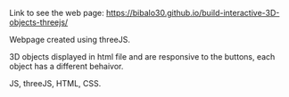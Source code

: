 Link to see the web page: https://bibalo30.github.io/build-interactive-3D-objects-threejs/

Webpage created using threeJS.

3D objects displayed in html file and are responsive to the buttons,
each object has a different behaivor.

JS, threeJS, HTML, CSS.
